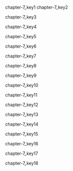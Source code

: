 chapter-7_key1
chapter-7_key2


chapter-7_key3


chapter-7_key4


chapter-7_key5


chapter-7_key6


chapter-7_key7


chapter-7_key8


chapter-7_key9


chapter-7_key10


chapter-7_key11


chapter-7_key12


chapter-7_key13


chapter-7_key14


chapter-7_key15


chapter-7_key16


chapter-7_key17


chapter-7_key18
